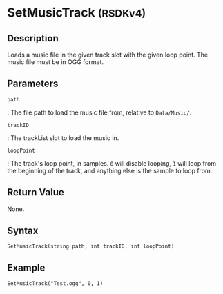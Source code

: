 # SetMusicTrack <small>(RSDKv4)</small>

## Description
Loads a music file in the given track slot with the given loop point. The music file must be in OGG format.

## Parameters
`path`

:   The file path to load the music file from, relative to `Data/Music/`.

`trackID`

:   The trackList slot to load the music in.

`loopPoint`

:   The track's loop point, in samples. `0` will disable looping, `1` will loop from the beginning of the track, and anything else is the sample to loop from.

## Return Value
None.

## Syntax
```
SetMusicTrack(string path, int trackID, int loopPoint)
```

## Example
```
SetMusicTrack("Test.ogg", 0, 1)
```